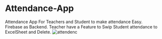 # Attendance-App
Attendance App For Teachers and Student to make attendance Easy.
Firebase as Backend.
Teacher have a Feature to Swip Student attendance to ExcelSheet and Delete.
![attendenc](https://user-images.githubusercontent.com/61863033/95898897-60d4e380-0dad-11eb-9fe4-ce92c9a1587e.jpg)

